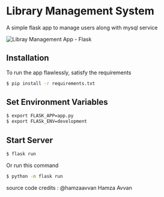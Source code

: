 # Library Management System
A simple flask app to manage users along with mysql service

![Libray Management App - Flask](https://github.com/hamzaavvan/library-management-system/blob/master/ss/ss2.JPG?raw=true)


## Installation

To run the app flawlessly, satisfy the requirements
```bash
$ pip install -r requirements.txt
```

## Set Environment Variables
```bash
$ export FLASK_APP=app.py
$ export FLASk_ENV=development
```

## Start Server
```bash
$ flask run
```

Or run this command 
```bash
$ python -m flask run
```


source code credits : @hamzaavvan Hamza Avvan


